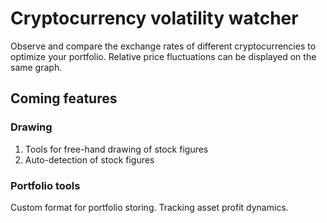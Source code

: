 # Cryptocurrency volatility watcher
Observe and compare the exchange rates of different cryptocurrencies to optimize your portfolio.
Relative price fluctuations can be displayed on the same graph.

## Coming features
### Drawing
1. Tools for free-hand drawing of stock figures
2. Auto-detection of stock figures

### Portfolio tools
Custom format for portfolio storing.
Tracking asset profit dynamics.
